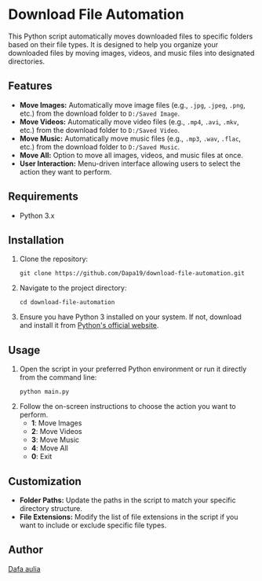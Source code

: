 <!DOCTYPE html>
<html lang="en">
<head>
    <meta charset="UTF-8">
    <meta name="viewport" content="width=device-width, initial-scale=1.0">
</head>
<body>

<h1>Download File Automation</h1>

<p>This Python script automatically moves downloaded files to specific folders based on their file types. It is designed to help you organize your downloaded files by moving images, videos, and music files into designated directories.</p>

<h2>Features</h2>
<ul>
    <li><strong>Move Images:</strong> Automatically move image files (e.g., <code>.jpg</code>, <code>.jpeg</code>, <code>.png</code>, etc.) from the download folder to <code>D:/Saved Image</code>.</li>
    <li><strong>Move Videos:</strong> Automatically move video files (e.g., <code>.mp4</code>, <code>.avi</code>, <code>.mkv</code>, etc.) from the download folder to <code>D:/Saved Video</code>.</li>
    <li><strong>Move Music:</strong> Automatically move music files (e.g., <code>.mp3</code>, <code>.wav</code>, <code>.flac</code>, etc.) from the download folder to <code>D:/Saved Music</code>.</li>
    <li><strong>Move All:</strong> Option to move all images, videos, and music files at once.</li>
    <li><strong>User Interaction:</strong> Menu-driven interface allowing users to select the action they want to perform.</li>
</ul>

<h2>Requirements</h2>
<ul>
    <li>Python 3.x</li>
</ul>

<h2>Installation</h2>
<ol>
    <li>Clone the repository:
        <pre><code>git clone https://github.com/Dapa19/download-file-automation.git</code></pre>
    </li>
    <li>Navigate to the project directory:
        <pre><code>cd download-file-automation</code></pre>
    </li>
    <li>Ensure you have Python 3 installed on your system. If not, download and install it from <a href="https://www.python.org/" target="_blank">Python's official website</a>.</li>
</ol>

<h2>Usage</h2>
<ol>
    <li>Open the script in your preferred Python environment or run it directly from the command line:
        <pre><code>python main.py</code></pre>
    </li>
    <li>Follow the on-screen instructions to choose the action you want to perform.
        <ul>
            <li><strong>1</strong>: Move Images</li>
            <li><strong>2</strong>: Move Videos</li>
            <li><strong>3</strong>: Move Music</li>
            <li><strong>4</strong>: Move All</li>
            <li><strong>0</strong>: Exit</li>
        </ul>
    </li>
</ol>

<h2>Customization</h2>
<ul>
    <li><strong>Folder Paths:</strong> Update the paths in the script to match your specific directory structure.</li>
    <li><strong>File Extensions:</strong> Modify the list of file extensions in the script if you want to include or exclude specific file types.</li>
</ul>

<h2>Author</h2>
<p><a href="https://github.com/Dapa19" target="_blank">Dafa aulia</a></p>

</body>
</html>
